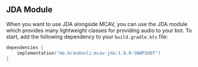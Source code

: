 ## JDA Module

When you want to use JDA alongside MCAV, you can use the JDA module which provides many lightweight classes for
providing audio to your bot. To start, add the following dependency to your `build.gradle.kts` file:

```kts
dependencies {
    implementation("me.brandonli:mcav-jda:1.0.0-SNAPSHOT")
}
```